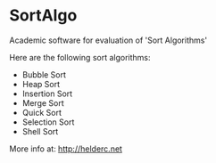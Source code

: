 SortAlgo
========

Academic software for evaluation of 'Sort Algorithms'

Here are the following sort algorithms:

- Bubble Sort
- Heap Sort
- Insertion Sort
- Merge Sort
- Quick Sort
- Selection Sort
- Shell Sort

More info at: http://helderc.net